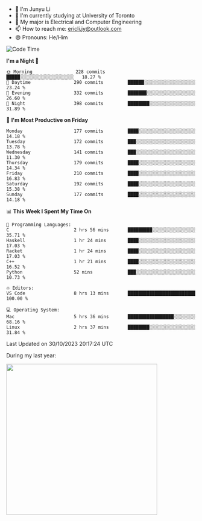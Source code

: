 ### 
- 👨 I'm Junyu Li
- 📖 I'm currently studying at University of Toronto
- 🌱 My major is Electrical and Computer Engineering
- 📫 How to reach me: ericli.jy@outlook.com
- 😄 Pronouns: He/Him

<!--
<p align="left">  
  <img height="180em" src="https://github-readme-stats-git-master-ericjyli.vercel.app/api?username=ericjyli&theme=tokyonight&show_icons=true&count_private=true&include_orgs=true" />
  <img height="180em" src="https://github-readme-stats-git-master-ericjyli.vercel.app/api/top-langs/?username=ericjyli&theme=tokyonight&count_private=true&include_orgs=true&include_orgs=true&layout=compact" />
</p>
-->

<!--START_SECTION:waka-->
![Code Time](http://img.shields.io/badge/Code%20Time-291%20hrs%2035%20mins-blue)

**I'm a Night 🦉** 

```text
🌞 Morning                228 commits         █████░░░░░░░░░░░░░░░░░░░░   18.27 % 
🌆 Daytime                290 commits         ██████░░░░░░░░░░░░░░░░░░░   23.24 % 
🌃 Evening                332 commits         ███████░░░░░░░░░░░░░░░░░░   26.60 % 
🌙 Night                  398 commits         ████████░░░░░░░░░░░░░░░░░   31.89 % 
```
📅 **I'm Most Productive on Friday** 

```text
Monday                   177 commits         ████░░░░░░░░░░░░░░░░░░░░░   14.18 % 
Tuesday                  172 commits         ███░░░░░░░░░░░░░░░░░░░░░░   13.78 % 
Wednesday                141 commits         ███░░░░░░░░░░░░░░░░░░░░░░   11.30 % 
Thursday                 179 commits         ████░░░░░░░░░░░░░░░░░░░░░   14.34 % 
Friday                   210 commits         ████░░░░░░░░░░░░░░░░░░░░░   16.83 % 
Saturday                 192 commits         ████░░░░░░░░░░░░░░░░░░░░░   15.38 % 
Sunday                   177 commits         ████░░░░░░░░░░░░░░░░░░░░░   14.18 % 
```


📊 **This Week I Spent My Time On** 

```text
💬 Programming Languages: 
C                        2 hrs 56 mins       █████████░░░░░░░░░░░░░░░░   35.71 % 
Haskell                  1 hr 24 mins        ████░░░░░░░░░░░░░░░░░░░░░   17.03 % 
Racket                   1 hr 24 mins        ████░░░░░░░░░░░░░░░░░░░░░   17.03 % 
C++                      1 hr 21 mins        ████░░░░░░░░░░░░░░░░░░░░░   16.52 % 
Python                   52 mins             ███░░░░░░░░░░░░░░░░░░░░░░   10.73 % 

🔥 Editors: 
VS Code                  8 hrs 13 mins       █████████████████████████   100.00 % 

💻 Operating System: 
Mac                      5 hrs 36 mins       █████████████████░░░░░░░░   68.16 % 
Linux                    2 hrs 37 mins       ████████░░░░░░░░░░░░░░░░░   31.84 % 
```


 Last Updated on 30/10/2023 20:17:24 UTC
<!--END_SECTION:waka-->

<p> During my last year: </p>
<img height="400em" src="https://github-readme-stats-git-master-ericjyli.vercel.app/api/wakatime?username=ericjyli&layout=compact&theme=tokyonight" />

<!--
Here are some ideas to get you started:

- 🔭 I’m currently working on ...
- 🌱 I’m currently learning ...
- 👯 I’m looking to collaborate on ...
- 🤔 I’m looking for help with ...
- 💬 Ask me about ...
- 📫 How to reach me: ...
- 😄 Pronouns: ...
- ⚡ Fun fact: ...
-->
